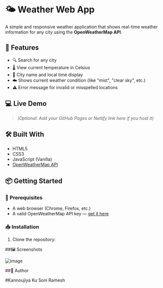 # 🌤️ Weather Web App

A simple and responsive weather application that shows real-time weather information for any city using the **OpenWeatherMap API**.

## 🚀 Features

- 🔍 Search for any city
- 🌡️ View current temperature in Celsius
- 📍 City name and local time display
- ☁️ Shows current weather condition (like "mist", "clear sky", etc.)
- ⚠️ Error message for invalid or misspelled locations

## 💻 Live Demo

> *(Optional: Add your GitHub Pages or Netlify link here if you host it)*

## 🛠️ Built With

- HTML5  
- CSS3  
- JavaScript (Vanilla)  
- [OpenWeatherMap API](https://openweathermap.org/)

## 📦 Getting Started

### 🔧 Prerequisites

- A web browser (Chrome, Firefox, etc.)
- A valid OpenWeatherMap API key — [get it here](https://home.openweathermap.org/api_keys)

### 📥 Installation

1. Clone the repository:

 ##🖼️ Screenshots
 
![image](https://github.com/user-attachments/assets/fecdd35d-8592-4a94-b7d8-ab5b3ab717a2)


##👤 Author

#Kannoujiya Ku Soni Ramesh





